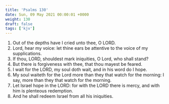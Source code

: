 ```yaml
---
title: 'Psalms 130'
date: Sun, 09 May 2021 00:00:01 +0000
weight: 130
draft: false
tags: ['kjv'] 
---
```


1. Out of the depths have I cried unto thee, O LORD.
2. Lord, hear my voice: let thine ears be attentive to the voice of my supplications.
3. If thou, LORD, shouldest mark iniquities, O Lord, who shall stand?
4. But there is forgiveness with thee, that thou mayest be feared.
5. I wait for the LORD, my soul doth wait, and in his word do I hope.
6. My soul waiteth for the Lord more than they that watch for the morning: I say, more than they that watch for the morning.
7. Let Israel hope in the LORD: for with the LORD there is mercy, and with him is plenteous redemption.
8. And he shall redeem Israel from all his iniquities.
